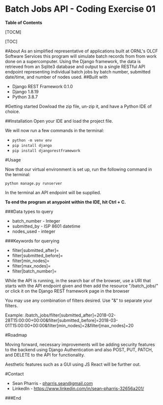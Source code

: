 # Batch Jobs API - Coding Exercise 01



**Table of Contents**

[TOCM]

[TOC]

#About
As an simplified representative of applications built at ORNL's OLCF Software Services this program will simulate batch records from from work done on a supercomputer. Using the Django framework, the data is retrieved from an Sqlite3 database and output to a single RESTful API endpoint representing individual batch jobs by batch number, submitted date/time, and number of nodes used.
##Built with
* Django REST Framework 0.1.0
* Django 1.8.19
* Python 3.8.7

#Getting started
Dowload the zip file, un-zip it, and have a Python IDE of choice.

##Installation
Open your IDE and load the project file.

We will now run a few commands in the terminal:

- `python -m venv env`
- `pip install django`
- `pip install djangorestframework`



#Usage

Now that our virtual environment is set up,
run the following command in the terminal:

`python manage.py runserver`

In the terminal an API endpoint will be supplied.

**To end the program at anypoint within the IDE, hit Ctrl + C.**

###Data types to query
- batch_number - Integer
- submitted_by - ISP 8601 datetime
- nodes_used - integer

###Keywords for querying
- filter[submitted_after]= 
- filter[submitted_before]=
- filter[min_nodes]=
- filter[max_nodes]=
- filter[batch_number]=

While the API is running, in the search bar of the browser, use a URI that starts with the API endpoint given and then
add the resource "/batch_jobs/" or click it on the Django REST framework page in the browser

You may use any combination of filters desired. Use "&" to separate your filters.

Example: /batch_jobs/filter[submitted_after]=2018-02-28T15:00:00+00:00&filter[submitted_before]=2018-03-01T15:00:00+00:00&filter[min_nodes]=2&filter[max_nodes]=20

#Roadmap

Moving forward, necessary improvements will be adding security features to the backend using Django Authentication
and also POST, PUT, PATCH, and DELETE to the API for functionality.

Aesthetic features such as a GUI using JS React will be further out.

#Contact

* Sean Pharris - pharris.sean@gmail.com
* LinkedIn - https://www.linkedin.com/in/sean-pharris-32656a201/

###End